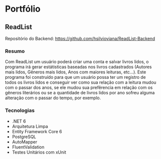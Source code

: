 # Portfólio

## ReadList

Repositório do Backend: https://github.com/hsilvioviana/ReadList-Backend

### Resumo
  Com ReadList um usuário poderá criar uma conta e salvar livros lidos, o programa irá gerar estátisticas baseadas nos livros cadastrados (Autores mais lidos, Gêneros mais lidos, Anos com maiores leituras, etc...). Este programa foi construído para que um usuário possa ter um registro de todos os livros lidos e conseguir ver como sua relação com a leitura mudou com o passar dos anos, se ele mudou sua prefêrencia em relação com os gêneros literários ou se a quantidade de livros lidos por ano sofreu alguma alteração com o passar do tempo, por exemplo.
### Tecnologias
 - .NET 6
 - Arquitetura Limpa
 - Entity Framework Core 6
 - PostgreSQL
 - AutoMapper
 - FluentValidation
 - Testes Unitários com xUnit
